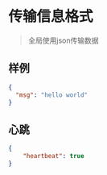 # 传输信息格式

> 全局使用json传输数据

## 样例

```json
{
  "msg": "hello world"
}
```

## 心跳

```json
{
    "heartbeat": true
}
```


